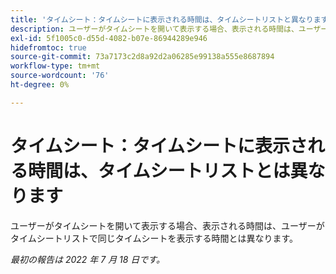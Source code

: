 ```yaml
---
title: 'タイムシート：タイムシートに表示される時間は、タイムシートリストと異なります'
description: ユーザーがタイムシートを開いて表示する場合、表示される時間は、ユーザーがタイムシートリストで同じタイムシートを表示する時間とは異なります。
exl-id: 5f1005c0-d55d-4082-b07e-86944289e946
hidefromtoc: true
source-git-commit: 73a7173c2d8a92d2a06285e99138a555e8687894
workflow-type: tm+mt
source-wordcount: '76'
ht-degree: 0%

---
```


# タイムシート：タイムシートに表示される時間は、タイムシートリストとは異なります

ユーザーがタイムシートを開いて表示する場合、表示される時間は、ユーザーがタイムシートリストで同じタイムシートを表示する時間とは異なります。

_最初の報告は 2022 年 7 月 18 日です。_
